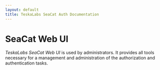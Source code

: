 ```yaml
---
layout: default
title: TeskaLabs SeaCat Auth Documentation
---
```


# SeaCat Web UI

_TeskaLabs SeaCat Web UI_ is used by administrators.
It provides all tools necessary for a management and administration of the authorization and authentication tasks.

